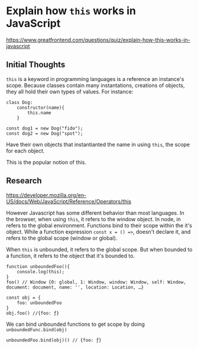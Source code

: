 # Explain how `this` works in JavaScript

https://www.greatfrontend.com/questions/quiz/explain-how-this-works-in-javascript

## Initial Thoughts

`this` is a keyword in programming languages is a reference an instance's scope. Because classes contain many instantations, creations of objects, they all hold their own types of values. For instance:

```
class Dog:
    constructor(name){
        this.name
    }

const dog1 = new Dog("fido");
const dog2 = new Dog("spot");
```

Have their own objects that instantianted the name in using `this`, the scope for each object.

This is the popular notion of this.

## Research
https://developer.mozilla.org/en-US/docs/Web/JavaScript/Reference/Operators/this

However Javascript has some different behavior than most languages.
In the browser, when using `this`, it refers to the window object. In node, in refers to the global environment. Functions bind to their scope within the it's object. While a function expression `const x = () =>`, doesn't declare it, and refers to the global scope (window or global).

When `this` is unbounded, it refers to the global scope. But when bounded to a function, it refers to the object that it's bounded to.

```
function unboundedFoo(){
    console.log(this);
}
foo() // Window {0: global, 1: Window, window: Window, self: Window, document: document, name: '', location: Location, …}

const obj = {
    foo: unboundedFoo
}
obj.foo() //{foo: ƒ}

```

We can bind unbounded functions to get scope by doing `unboundedFunc.bind(obj)`

```
unboundedFoo.bind(obj)() // {foo: ƒ}
```
